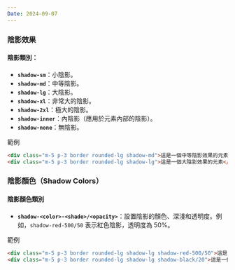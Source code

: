 ```yaml
---
Date: 2024-09-07
---
```

### 陰影效果
#### 陰影類別：
- **`shadow-sm`**：小陰影。
- **`shadow-md`**：中等陰影。
- **`shadow-lg`**：大陰影。
- **`shadow-xl`**：非常大的陰影。
- **`shadow-2xl`**：極大的陰影。
- **`shadow-inner`**：內陰影（應用於元素內部的陰影）。
- **`shadow-none`**：無陰影。

範例
```html
<div class="m-5 p-3 border rounded-lg shadow-md">這是一個中等陰影效果的元素</div>
<div class="m-5 p-3 border rounded-lg shadow-lg">這是一個大陰影效果的元素</div>
```
### 陰影顏色（Shadow Colors）
#### 陰影顏色類別
- **`shadow-<color>-<shade>/<opacity>`**：設置陰影的顏色、深淺和透明度。例如，`shadow-red-500/50` 表示紅色陰影，透明度為 50%。

範例
```html
<div class="m-5 p-3 border rounded-lg shadow-lg shadow-red-500/50">這是一個帶有紅色陰影的元素</div>
<div class="m-5 p-3 border rounded-lg shadow-lg shadow-black/20">這是一個帶有黑色 20% 透明陰影的元素</div>
```